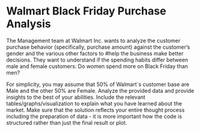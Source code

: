 # Walmart Black Friday Purchase Analysis

The Management team at Walmart Inc. wants to analyze the customer purchase behavior (specifically, purchase amount) against the customer’s gender and the various other factors to #help the business make better decisions. They want to understand if the spending habits differ between male and female customers: Do women spend more on Black Friday than men?

For simplicity, you may assume that 50% of Walmart`s customer base are Male and the other 50% are Female.
Analyze the provided data and provide insights to the best of your abilities. Include the relevant tables/graphs/visualization to explain what you have learned about the market. Make sure that the solution reflects your entire thought process including the preparation of data - it is more important how the code is structured rather than just the final result or plot.
